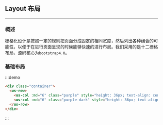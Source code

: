 ## Layout 布局
---
### 概述
栅格化设计是按照一定的规则把页面分成固定的相同宽度，然后列出各种组合的可能性，以便于在进行页面呈现的时候能够快速的进行布局。我们采用的是十二栅格布局，源码核心为`bootstrap4.0`。

### 基础布局


<div class="demo-display">
  <div class="layout">
  <!-- 外面两层 demo-display 和 layout 记得加上 -->
    <div class="container">
      <us-row>
        <us-col :xs="6" class="purple" style="height: 36px; text-align: center; border-radius: 5px; line-height: 36px;"></us-col>
        <us-col :xs="6" class="purple-dark" style="height: 36px; text-align: center; border-radius: 5px; line-height: 36px;"></us-col>
      </us-row>
    </div>
  </div>
  <div class="code-display">

:::demo
```html
<div class="container">
  <us-row>
    <us-col :md="6" class="purple" style="height: 36px; text-align: center; border-radius: 5px; line-height: 36px;"></us-col>
    <us-col :md="6" class="purple-dark" style="height: 36px; text-align: center; border-radius: 5px; line-height: 36px;"></us-col>
  </us-row>
</div>
```
:::

  </div>
</div>
